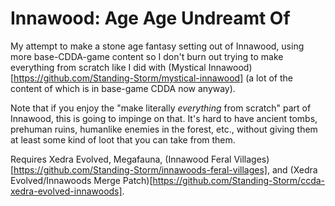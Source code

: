 # Innawood: Age Age Undreamt Of
My attempt to make a stone age fantasy setting out of Innawood, using more base-CDDA-game content so I don't burn out trying to make everything from scratch like I did with (Mystical Innawood)[https://github.com/Standing-Storm/mystical-innawood] (a lot of the content of which is in base-game CDDA now anyway). 

Note that if you enjoy the "make literally *everything* from scratch" part of Innawood, this is going to impinge on that. It's hard to have ancient tombs, prehuman ruins, humanlike enemies in the forest, etc., without giving them at least some kind of loot that you can take from them. 

Requires Xedra Evolved, Megafauna, (Innawood Feral Villages)[https://github.com/Standing-Storm/innawoods-feral-villages], and (Xedra Evolved/Innawoods Merge Patch)[https://github.com/Standing-Storm/ccda-xedra-evolved-innawoods].
